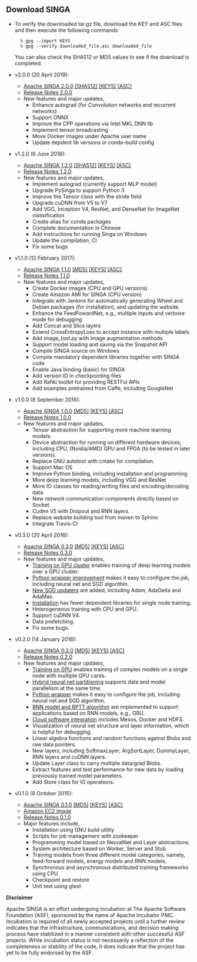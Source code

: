 <!--
    Licensed to the Apache Software Foundation (ASF) under one
    or more contributor license agreements.  See the NOTICE file
    distributed with this work for additional information
    regarding copyright ownership.  The ASF licenses this file
    to you under the Apache License, Version 2.0 (the
    "License"); you may not use this file except in compliance
    with the License.  You may obtain a copy of the License at

      http://www.apache.org/licenses/LICENSE-2.0

    Unless required by applicable law or agreed to in writing,
    software distributed under the License is distributed on an
    "AS IS" BASIS, WITHOUT WARRANTIES OR CONDITIONS OF ANY
    KIND, either express or implied.  See the License for the
    specific language governing permissions and limitations
    under the License.
-->
## Download SINGA

* To verify the downloaded tar.gz file, download the KEY and ASC files and then execute the following commands

        % gpg --import KEYS
        % gpg --verify downloaded_file.asc downloaded_file
  
  You can also check the SHA512 or MD5 values to see if the download is completed.


* v2.0.0 (20 April 2019):
    * [Apache SINGA 2.0.0](http://www.apache.org/dyn/closer.cgi/incubator/singa/2.0.0/apache-singa-incubating-2.0.0.tar.gz)
      [\[SHA512\]](https://www.apache.org/dist/incubator/singa/2.0.0/apache-singa-incubating-2.0.0.tar.gz.sha512)
      [\[KEYS\]](https://www.apache.org/dist/incubator/singa/2.0.0/KEYS)
      [\[ASC\]](https://www.apache.org/dist/incubator/singa/2.0.0/apache-singa-incubating-2.0.0.tar.gz.asc)
    * [Release Notes 2.0.0](releases/RELEASE_NOTES_2.0.0.html)
    * New features and major updates,
        * Enhance autograd (for Convolution networks and recurrent networks)
        * Support ONNX
        * Improve the CPP operations via Intel MKL DNN lib
        * Implement tensor broadcasting
        * Move Docker images under Apache user name
        * Update depdent lib versions in conda-build config
       

* v1.2.0 (6 June 2018):
    * [Apache SINGA 1.2.0](https://archive.apache.org/dist/incubator/singa/1.2.0/apache-singa-incubating-1.2.0.tar.gz)
      [\[SHA512\]](https://archive.apache.org/dist/incubator/singa/1.2.0/apache-singa-incubating-1.2.0.tar.gz.sha512)
      [\[KEYS\]](https://archive.apache.org/dist/incubator/singa/1.2.0/KEYS)
      [\[ASC\]](https://archive.apache.org/dist/incubator/singa/1.2.0/apache-singa-incubating-1.2.0.tar.gz.asc)
    * [Release Notes 1.2.0](releases/RELEASE_NOTES_1.2.0.html)
    * New features and major updates,
        * Implement autograd (currently support MLP model)
        * Upgrade PySinga to support Python 3
        * Improve the Tensor class with the stride field
        * Upgrade cuDNN from V5 to V7
        * Add VGG, Inception V4, ResNet, and DenseNet for ImageNet classification
        * Create alias for conda packages
        * Complete documentation in Chinese
        * Add instructions for running Singa on Windows
        * Update the compilation, CI
        * Fix some bugs



* v1.1.0 (12 February 2017):
    * [Apache SINGA 1.1.0](https://archive.apache.org/dist/incubator/singa/1.1.0/apache-singa-incubating-1.1.0.tar.gz)
      [\[MD5\]](https://archive.apache.org/dist/incubator/singa/1.1.0/apache-singa-incubating-1.1.0.tar.gz.md5)
      [\[KEYS\]](https://archive.apache.org/dist/incubator/singa/1.1.0/KEYS)
      [\[ASC\]](https://archive.apache.org/dist/incubator/singa/1.1.0/apache-singa-incubating-1.1.0.tar.gz.asc)
    * [Release Notes 1.1.0](releases/RELEASE_NOTES_1.1.0.html)
    * New features and major updates,
        * Create Docker images (CPU and GPU versions)
        * Create Amazon AMI for SINGA (CPU version)
        * Integrate with Jenkins for automatically generating Wheel and Debian packages (for installation), and updating the website.
        * Enhance the FeedFowardNet, e.g., multiple inputs and verbose mode for debugging
        * Add Concat and Slice layers
        * Extend CrossEntropyLoss to accept instance with multiple labels
        * Add image_tool.py with image augmentation methods
        * Support model loading and saving via the Snapshot API
        * Compile SINGA source on Windows
        * Compile mandatory dependent libraries together with SINGA code
        * Enable Java binding (basic) for SINGA
        * Add version ID in checkpointing files
        * Add Rafiki toolkit for providing RESTFul APIs
        * Add examples pretrained from Caffe, including GoogleNet



* v1.0.0 (8 September 2016):
    * [Apache SINGA 1.0.0](https://archive.apache.org/dist/incubator/singa/1.0.0/apache-singa-incubating-1.0.0.tar.gz)
      [\[MD5\]](https://archive.apache.org/dist/incubator/singa/1.0.0/apache-singa-incubating-1.0.0.tar.gz.md5)
      [\[KEYS\]](https://archive.apache.org/dist/incubator/singa//1.0.0/KEYS)
      [\[ASC\]](https://archive.apache.org/dist/incubator/singa/1.0.0/apache-singa-incubating-1.0.0.tar.gz.asc)
    * [Release Notes 1.0.0](releases/RELEASE_NOTES_1.0.0.html)
    * New features and major updates,
        * Tensor abstraction for supporting more machine learning models.
        * Device abstraction for running on different hardware devices, including CPU, (Nvidia/AMD) GPU and FPGA (to be tested in later versions).
        * Replace GNU autotool with cmake for compilation.
        * Support Mac OS
        * Improve Python binding, including installation and programming
        * More deep learning models, including VGG and ResNet
        * More IO classes for reading/writing files and encoding/decoding data
        * New network communication components directly based on Socket.
        * Cudnn V5 with Dropout and RNN layers.
        * Replace website building tool from maven to Sphinx
        * Integrate Travis-CI


* v0.3.0 (20 April 2016):
    * [Apache SINGA 0.3.0](https://archive.apache.org/dist/incubator/singa/0.3.0/apache-singa-incubating-0.3.0.tar.gz)
      [\[MD5\]](https://archive.apache.org/dist/incubator/singa/0.3.0/apache-singa-incubating-0.3.0.tar.gz.md5)
      [\[KEYS\]](https://archive.apache.org/dist/incubator/singa/0.3.0/KEYS)
      [\[ASC\]](https://archive.apache.org/dist/incubator/singa/0.3.0/apache-singa-incubating-0.3.0.tar.gz.asc)
    * [Release Notes 0.3.0](releases/RELEASE_NOTES_0.3.0.html)
    * New features and major updates,
        * [Training on GPU cluster](v0.3.0/gpu.html) enables training of deep learning models over a GPU cluster.
        * [Python wrapper improvement](v0.3.0/python.html) makes it easy to configure the job, including neural net and SGD algorithm.
        * [New SGD updaters](v0.3.0/updater.html) are added, including Adam, AdaDelta and AdaMax.
        * [Installation](v0.3.0/installation.html) has fewer dependent libraries for single node training.
        * Heterogeneous training with CPU and GPU.
        * Support cuDNN V4.
        * Data prefetching.
        * Fix some bugs.



* v0.2.0 (14 January 2016):
    * [Apache SINGA 0.2.0](https://archive.apache.org/dist/incubator/singa/0.2.0/apache-singa-incubating-0.2.0.tar.gz)
      [\[MD5\]](https://archive.apache.org/dist/incubator/singa/0.2.0/apache-singa-incubating-0.2.0.tar.gz.md5)
      [\[KEYS\]](https://archive.apache.org/dist/incubator/singa/0.2.0/KEYS)
      [\[ASC\]](https://archive.apache.org/dist/incubator/singa/0.2.0/apache-singa-incubating-0.2.0.tar.gz.asc)
    * [Release Notes 0.2.0](releases/RELEASE_NOTES_0.2.0.html)
    * New features and major updates,
        * [Training on GPU](v0.2.0/gpu.html) enables training of complex models on a single node with multiple GPU cards.
        * [Hybrid neural net partitioning](v0.2.0/hybrid.html) supports data and model parallelism at the same time.
        * [Python wrapper](v0.2.0/python.html) makes it easy to configure the job, including neural net and SGD algorithm.
        * [RNN model and BPTT algorithm](v0.2.0/general-rnn.html) are implemented to support applications based on RNN models, e.g., GRU.
        * [Cloud software integration](v0.2.0/distributed-training.html) includes Mesos, Docker and HDFS.
        * Visualization of neural net structure and layer information, which is helpful for debugging.
        * Linear algebra functions and random functions against Blobs and raw data pointers.
        * New layers, including SoftmaxLayer, ArgSortLayer, DummyLayer, RNN layers and cuDNN layers.
        * Update Layer class to carry multiple data/grad Blobs.
        * Extract features and test performance for new data by loading previously trained model parameters.
        * Add Store class for IO operations.


* v0.1.0 (8 October 2015):
    * [Apache SINGA 0.1.0](https://archive.apache.org/dist/incubator/singa/apache-singa-incubating-0.1.0.tar.gz)
      [\[MD5\]](https://archive.apache.org/dist/incubator/singa/apache-singa-incubating-0.1.0.tar.gz.md5)
      [\[KEYS\]](https://archive.apache.org/dist/incubator/singa/KEYS)
      [\[ASC\]](https://archive.apache.org/dist/incubator/singa/apache-singa-incubating-0.1.0.tar.gz.asc)
    * [Amazon EC2 image](https://console.aws.amazon.com/ec2/v2/home?region=ap-southeast-1#LaunchInstanceWizard:ami=ami-b41001e6)
    * [Release Notes 0.1.0](releases/RELEASE_NOTES_0.1.0.html)
    * Major features include,
        * Installation using GNU build utility
        * Scripts for job management with zookeeper
        * Programming model based on NeuralNet and Layer abstractions.
        * System architecture based on Worker, Server and Stub.
        * Training models from three different model categories, namely, feed-forward models, energy models and RNN models.
        * Synchronous and asynchronous distributed training frameworks using CPU
        * Checkpoint and restore
        * Unit test using gtest

**Disclaimer**

Apache SINGA is an effort undergoing incubation at The Apache Software
Foundation (ASF), sponsored by the name of Apache Incubator PMC. Incubation is
required of all newly accepted projects until a further review indicates that
the infrastructure, communications, and decision making process have stabilized
in a manner consistent with other successful ASF projects. While incubation
status is not necessarily a reflection of the completeness or stability of the
code, it does indicate that the project has yet to be fully endorsed by the
ASF.
